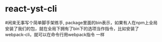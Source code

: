# react-yst-cli
#闲来无事写个简单脚手架练手, package里面的bin表示，如果有人在npm上全局安装了我们的包，就在全局下拥有了bin下的选项当作指令，比如安装了webpack-cli，就可以在命令行用webpack指令 一样
